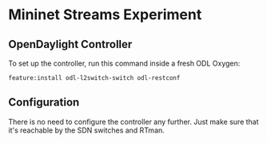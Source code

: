 Mininet Streams Experiment
==========================
  
OpenDaylight Controller
-----------------------
  
To set up the controller, run this command inside a fresh ODL Oxygen: 

`feature:install odl-l2switch-switch odl-restconf`

Configuration
-------------

There is no need to configure the controller any further. Just make sure that it's reachable by the SDN switches and RTman.

